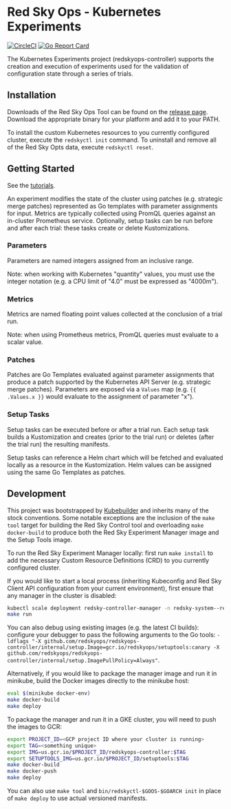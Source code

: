 # Red Sky Ops - Kubernetes Experiments

[![CircleCI](https://circleci.com/gh/redskyops/redskyops-controller.svg?style=shield)](https://circleci.com/gh/redskyops/redskyops-controller)
[![Go Report Card](https://goreportcard.com/badge/github.com/redskyops/redskyops-controller)](https://goreportcard.com/report/github.com/redskyops/redskyops-controller)

The Kubernetes Experiments project (redskyops-controller) supports the creation and execution of experiments used for the validation of configuration state through a series of trials.

## Installation

Downloads of the Red Sky Ops Tool can be found on the [release page](https://github.com/redskyops/redskyops-controller/releases). Download the appropriate binary for your platform and add it to your PATH.

To install the custom Kubernetes resources to you currently configured cluster, execute the `redskyctl init` command. To uninstall and remove all of the Red Sky Opts data, execute `redskyctl reset`.

## Getting Started

See the [tutorials](https://github.com/redskyops/redskyops-controller/blob/master/docs/tutorial.md).

An experiment modifies the state of the cluster using patches (e.g. strategic merge patches) represented as Go templates with parameter assignments for input. Metrics are typically collected using PromQL queries against an in-cluster Prometheus service. Optionally, setup tasks can be run before and after each trial: these tasks create or delete Kustomizations.

### Parameters

Parameters are named integers assigned from an inclusive range.

Note: when working with Kubernetes "quantity" values, you must use the integer notation (e.g. a CPU limit of "4.0" must be expressed as "4000m").

### Metrics

Metrics are named floating point values collected at the conclusion of a trial run.

Note: when using Prometheus metrics, PromQL queries must evaluate to a scalar value.

### Patches

Patches are Go Templates evaluated against parameter assignments that produce a patch supported by the Kubernetes API Server (e.g. strategic merge patches). Parameters are exposed via a `Values` map (e.g. `{{ .Values.x }}` would evaluate to the assignment of parameter "x").

### Setup Tasks

Setup tasks can be executed before or after a trial run. Each setup task builds a Kustomization and creates (prior to the trial run) or deletes (after the trial run) the resulting manifests.

Setup tasks can reference a Helm chart which will be fetched and evaluated locally as a resource in the Kustomization. Helm values can be assigned using the same Go Templates as patches.

## Development

This project was bootstrapped by [Kubebuilder](https://github.com/kubernetes-sigs/kubebuilder) and inherits many of the stock conventions. Some notable exceptions are the inclusion of the `make tool` target for building the Red Sky Control tool and overloading `make docker-build` to produce both the Red Sky Experiment Manager image and the Setup Tools image.

To run the Red Sky Experiment Manager locally: first run `make install` to add the necessary Custom Resource Definitions (CRD) to you currently configured cluster.

If you would like to start a local process (inheriting Kubeconfig and Red Sky Client API configuration from your current environment), first ensure that any manager in the cluster is disabled:

```sh
kubectl scale deployment redsky-controller-manager -n redsky-system--replicas 0
make run
```

You can also debug using existing images (e.g. the latest CI builds): configure your debugger to pass the following arguments to the Go tools: `-ldflags "-X github.com/redskyops/redskyops-controller/internal/setup.Image=gcr.io/redskyops/setuptools:canary -X github.com/redskyops/redskyops-controller/internal/setup.ImagePullPolicy=Always"`.

Alternatively, if you would like to package the manager image and run it in minikube, build the Docker images directly to the minikube host:

```sh
eval $(minikube docker-env)
make docker-build
make deploy
```

To package the manager and run it in a GKE cluster, you will need to push the images to GCR:

```sh
export PROJECT_ID=<GCP project ID where your cluster is running>
export TAG=<something unique>
export IMG=us.gcr.io/$PROJECT_ID/redskyops-controller:$TAG
export SETUPTOOLS_IMG=us.gcr.io/$PROJECT_ID/setuptools:$TAG
make docker-build
make docker-push
make deploy
```

You can also use `make tool` and `bin/redskyctl-$GOOS-$GOARCH init` in place of `make deploy` to use actual versioned manifests.
